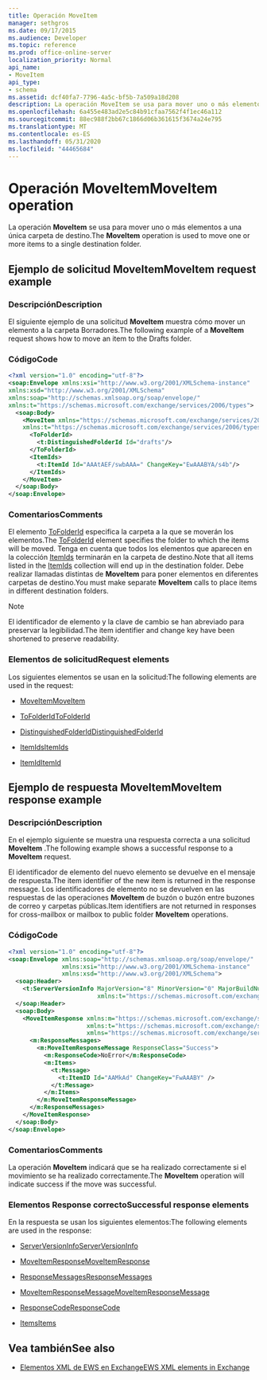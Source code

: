 ```yaml
---
title: Operación MoveItem
manager: sethgros
ms.date: 09/17/2015
ms.audience: Developer
ms.topic: reference
ms.prod: office-online-server
localization_priority: Normal
api_name:
- MoveItem
api_type:
- schema
ms.assetid: dcf40fa7-7796-4a5c-bf5b-7a509a18d208
description: La operación MoveItem se usa para mover uno o más elementos a una única carpeta de destino.
ms.openlocfilehash: 6a455e483ad2e5c84b91cfaa7562f4f1ec46a112
ms.sourcegitcommit: 88ec988f2bb67c1866d06b361615f3674a24e795
ms.translationtype: MT
ms.contentlocale: es-ES
ms.lasthandoff: 05/31/2020
ms.locfileid: "44465684"
---
```

# <a name="moveitem-operation"></a><span data-ttu-id="337d7-103">Operación MoveItem</span><span class="sxs-lookup"><span data-stu-id="337d7-103">MoveItem operation</span></span>

<span data-ttu-id="337d7-104">La operación **MoveItem** se usa para mover uno o más elementos a una única carpeta de destino.</span><span class="sxs-lookup"><span data-stu-id="337d7-104">The **MoveItem** operation is used to move one or more items to a single destination folder.</span></span> 
  
## <a name="moveitem-request-example"></a><span data-ttu-id="337d7-105">Ejemplo de solicitud MoveItem</span><span class="sxs-lookup"><span data-stu-id="337d7-105">MoveItem request example</span></span>

### <a name="description"></a><span data-ttu-id="337d7-106">Descripción</span><span class="sxs-lookup"><span data-stu-id="337d7-106">Description</span></span>

<span data-ttu-id="337d7-107">El siguiente ejemplo de una solicitud **MoveItem** muestra cómo mover un elemento a la carpeta Borradores.</span><span class="sxs-lookup"><span data-stu-id="337d7-107">The following example of a **MoveItem** request shows how to move an item to the Drafts folder.</span></span> 
  
### <a name="code"></a><span data-ttu-id="337d7-108">Código</span><span class="sxs-lookup"><span data-stu-id="337d7-108">Code</span></span>

```XML
<?xml version="1.0" encoding="utf-8"?>
<soap:Envelope xmlns:xsi="http://www.w3.org/2001/XMLSchema-instance"
xmlns:xsd="http://www.w3.org/2001/XMLSchema"
xmlns:soap="http://schemas.xmlsoap.org/soap/envelope/"
xmlns:t="https://schemas.microsoft.com/exchange/services/2006/types">
  <soap:Body>
    <MoveItem xmlns="https://schemas.microsoft.com/exchange/services/2006/messages"
    xmlns:t="https://schemas.microsoft.com/exchange/services/2006/types">
      <ToFolderId>
        <t:DistinguishedFolderId Id="drafts"/>
      </ToFolderId>
      <ItemIds>
        <t:ItemId Id="AAAtAEF/swbAAA=" ChangeKey="EwAAABYA/s4b"/>
      </ItemIds>
    </MoveItem>
  </soap:Body>
</soap:Envelope>
```

### <a name="comments"></a><span data-ttu-id="337d7-109">Comentarios</span><span class="sxs-lookup"><span data-stu-id="337d7-109">Comments</span></span>

<span data-ttu-id="337d7-110">El elemento [ToFolderId](tofolderid.md) especifica la carpeta a la que se moverán los elementos.</span><span class="sxs-lookup"><span data-stu-id="337d7-110">The [ToFolderId](tofolderid.md) element specifies the folder to which the items will be moved.</span></span> <span data-ttu-id="337d7-111">Tenga en cuenta que todos los elementos que aparecen en la colección [ItemIds](itemids.md) terminarán en la carpeta de destino.</span><span class="sxs-lookup"><span data-stu-id="337d7-111">Note that all items listed in the [ItemIds](itemids.md) collection will end up in the destination folder.</span></span> <span data-ttu-id="337d7-112">Debe realizar llamadas distintas de **MoveItem** para poner elementos en diferentes carpetas de destino.</span><span class="sxs-lookup"><span data-stu-id="337d7-112">You must make separate **MoveItem** calls to place items in different destination folders.</span></span> 
  
> [!NOTE]
> <span data-ttu-id="337d7-113">El identificador de elemento y la clave de cambio se han abreviado para preservar la legibilidad.</span><span class="sxs-lookup"><span data-stu-id="337d7-113">The item identifier and change key have been shortened to preserve readability.</span></span> 
  
### <a name="request-elements"></a><span data-ttu-id="337d7-114">Elementos de solicitud</span><span class="sxs-lookup"><span data-stu-id="337d7-114">Request elements</span></span>

<span data-ttu-id="337d7-115">Los siguientes elementos se usan en la solicitud:</span><span class="sxs-lookup"><span data-stu-id="337d7-115">The following elements are used in the request:</span></span>
  
- [<span data-ttu-id="337d7-116">MoveItem</span><span class="sxs-lookup"><span data-stu-id="337d7-116">MoveItem</span></span>](moveitem.md)
    
- [<span data-ttu-id="337d7-117">ToFolderId</span><span class="sxs-lookup"><span data-stu-id="337d7-117">ToFolderId</span></span>](tofolderid.md)
    
- [<span data-ttu-id="337d7-118">DistinguishedFolderId</span><span class="sxs-lookup"><span data-stu-id="337d7-118">DistinguishedFolderId</span></span>](distinguishedfolderid.md)
    
- [<span data-ttu-id="337d7-119">ItemIds</span><span class="sxs-lookup"><span data-stu-id="337d7-119">ItemIds</span></span>](itemids.md)
    
- [<span data-ttu-id="337d7-120">ItemId</span><span class="sxs-lookup"><span data-stu-id="337d7-120">ItemId</span></span>](itemid.md)
    
## <a name="moveitem-response-example"></a><span data-ttu-id="337d7-121">Ejemplo de respuesta MoveItem</span><span class="sxs-lookup"><span data-stu-id="337d7-121">MoveItem response example</span></span>

### <a name="description"></a><span data-ttu-id="337d7-122">Descripción</span><span class="sxs-lookup"><span data-stu-id="337d7-122">Description</span></span>

<span data-ttu-id="337d7-123">En el ejemplo siguiente se muestra una respuesta correcta a una solicitud **MoveItem** .</span><span class="sxs-lookup"><span data-stu-id="337d7-123">The following example shows a successful response to a **MoveItem** request.</span></span> 
  
<span data-ttu-id="337d7-124">El identificador de elemento del nuevo elemento se devuelve en el mensaje de respuesta.</span><span class="sxs-lookup"><span data-stu-id="337d7-124">The item identifier of the new item is returned in the response message.</span></span> <span data-ttu-id="337d7-125">Los identificadores de elemento no se devuelven en las respuestas de las operaciones **MoveItem** de buzón o buzón entre buzones de correo y carpetas públicas.</span><span class="sxs-lookup"><span data-stu-id="337d7-125">Item identifiers are not returned in responses for cross-mailbox or mailbox to public folder **MoveItem** operations.</span></span> 
  
### <a name="code"></a><span data-ttu-id="337d7-126">Código</span><span class="sxs-lookup"><span data-stu-id="337d7-126">Code</span></span>

```XML
<?xml version="1.0" encoding="utf-8"?>
<soap:Envelope xmlns:soap="http://schemas.xmlsoap.org/soap/envelope/" 
               xmlns:xsi="http://www.w3.org/2001/XMLSchema-instance" 
               xmlns:xsd="http://www.w3.org/2001/XMLSchema">
  <soap:Header>
    <t:ServerVersionInfo MajorVersion="8" MinorVersion="0" MajorBuildNumber="662" MinorBuildNumber="0" 
                         xmlns:t="https://schemas.microsoft.com/exchange/services/2006/types"/>
  </soap:Header>
  <soap:Body>
    <MoveItemResponse xmlns:m="https://schemas.microsoft.com/exchange/services/2006/messages" 
                      xmlns:t="https://schemas.microsoft.com/exchange/services/2006/types" 
                      xmlns="https://schemas.microsoft.com/exchange/services/2006/messages">
      <m:ResponseMessages>
        <m:MoveItemResponseMessage ResponseClass="Success">
          <m:ResponseCode>NoError</m:ResponseCode>
          <m:Items>
            <t:Message>
              <t:ItemID Id="AAMkAd" ChangeKey="FwAAABY" />
            </t:Message>
          </m:Items>
        </m:MoveItemResponseMessage>
      </m:ResponseMessages>
    </MoveItemResponse>
  </soap:Body>
</soap:Envelope>
```

### <a name="comments"></a><span data-ttu-id="337d7-127">Comentarios</span><span class="sxs-lookup"><span data-stu-id="337d7-127">Comments</span></span>

<span data-ttu-id="337d7-128">La operación **MoveItem** indicará que se ha realizado correctamente si el movimiento se ha realizado correctamente.</span><span class="sxs-lookup"><span data-stu-id="337d7-128">The **MoveItem** operation will indicate success if the move was successful.</span></span> 
  
### <a name="successful-response-elements"></a><span data-ttu-id="337d7-129">Elementos Response correcto</span><span class="sxs-lookup"><span data-stu-id="337d7-129">Successful response elements</span></span>

<span data-ttu-id="337d7-130">En la respuesta se usan los siguientes elementos:</span><span class="sxs-lookup"><span data-stu-id="337d7-130">The following elements are used in the response:</span></span>
  
- [<span data-ttu-id="337d7-131">ServerVersionInfo</span><span class="sxs-lookup"><span data-stu-id="337d7-131">ServerVersionInfo</span></span>](serverversioninfo.md)
    
- [<span data-ttu-id="337d7-132">MoveItemResponse</span><span class="sxs-lookup"><span data-stu-id="337d7-132">MoveItemResponse</span></span>](moveitemresponse.md)
    
- [<span data-ttu-id="337d7-133">ResponseMessages</span><span class="sxs-lookup"><span data-stu-id="337d7-133">ResponseMessages</span></span>](responsemessages.md)
    
- [<span data-ttu-id="337d7-134">MoveItemResponseMessage</span><span class="sxs-lookup"><span data-stu-id="337d7-134">MoveItemResponseMessage</span></span>](moveitemresponsemessage.md)
    
- [<span data-ttu-id="337d7-135">ResponseCode</span><span class="sxs-lookup"><span data-stu-id="337d7-135">ResponseCode</span></span>](responsecode.md)
    
- [<span data-ttu-id="337d7-136">Items</span><span class="sxs-lookup"><span data-stu-id="337d7-136">Items</span></span>](items.md)
    
## <a name="see-also"></a><span data-ttu-id="337d7-137">Vea también</span><span class="sxs-lookup"><span data-stu-id="337d7-137">See also</span></span>



- [<span data-ttu-id="337d7-138">Elementos XML de EWS en Exchange</span><span class="sxs-lookup"><span data-stu-id="337d7-138">EWS XML elements in Exchange</span></span>](ews-xml-elements-in-exchange.md)

